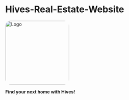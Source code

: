 # Hives-Real-Estate-Website

<img src="/images/logo_hives.svg" alt="Logo" width="200" style="border-radius: 16px;">

**Find your next home with Hives!**
